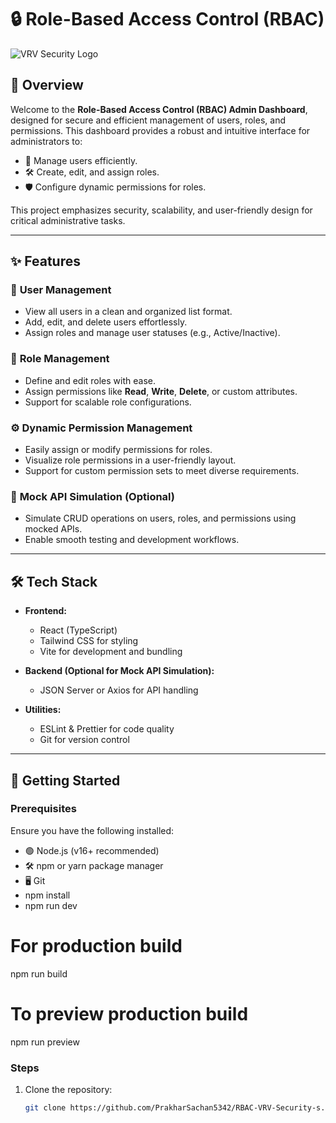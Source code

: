 # 🔒 Role-Based Access Control (RBAC)

![VRV Security Logo](https://media.licdn.com/dms/image/v2/C4E1BAQEJPKdzHcBiEA/company-background_10000/company-background_10000/0/1611216245992/vrv_security_cum_manpower_agency_opc_private_limited_cover?e=2147483647&v=beta&t=8PwC0PcWul3nuQkLE3uACXa-EI2pbUiyU4jiCiWFPIk)

## 🚀 **Overview**

Welcome to the **Role-Based Access Control (RBAC) Admin Dashboard**, designed for secure and efficient management of users, roles, and permissions. This dashboard provides a robust and intuitive interface for administrators to:
- 🔧 Manage users efficiently.
- 🛠️ Create, edit, and assign roles.
- 🛡️ Configure dynamic permissions for roles.

This project emphasizes security, scalability, and user-friendly design for critical administrative tasks.

---

## ✨ **Features**

### 👥 **User Management**
- View all users in a clean and organized list format.
- Add, edit, and delete users effortlessly.
- Assign roles and manage user statuses (e.g., Active/Inactive).

### 🔐 **Role Management**
- Define and edit roles with ease.
- Assign permissions like **Read**, **Write**, **Delete**, or custom attributes.
- Support for scalable role configurations.

### ⚙️ **Dynamic Permission Management**
- Easily assign or modify permissions for roles.
- Visualize role permissions in a user-friendly layout.
- Support for custom permission sets to meet diverse requirements.

### 🔄 **Mock API Simulation (Optional)**
- Simulate CRUD operations on users, roles, and permissions using mocked APIs.
- Enable smooth testing and development workflows.

---

## 🛠️ **Tech Stack**

- **Frontend:**
  - React (TypeScript)
  - Tailwind CSS for styling
  - Vite for development and bundling

- **Backend (Optional for Mock API Simulation):**
  - JSON Server or Axios for API handling

- **Utilities:**
  - ESLint & Prettier for code quality
  - Git for version control

---

## 🚀 **Getting Started**

### **Prerequisites**
Ensure you have the following installed:
- 🟢 Node.js (v16+ recommended)
- 🛠️ npm or yarn package manager
- 🖥️ Git
- npm install
- npm run dev
# For production build
npm run build

# To preview production build
npm run preview

### **Steps**
1. Clone the repository:
   ```bash
   git clone https://github.com/PrakharSachan5342/RBAC-VRV-Security-s.git
